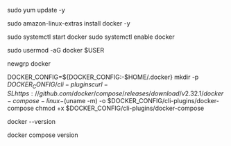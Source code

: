 sudo yum update -y

sudo amazon-linux-extras install docker -y

sudo systemctl start docker
sudo systemctl enable docker

sudo usermod -aG docker $USER

newgrp docker

DOCKER_CONFIG=${DOCKER_CONFIG:-$HOME/.docker}
mkdir -p $DOCKER_CONFIG/cli-plugins
curl -SL https://github.com/docker/compose/releases/download/v2.32.1/docker-compose-linux-$(uname -m) -o $DOCKER_CONFIG/cli-plugins/docker-compose
chmod +x $DOCKER_CONFIG/cli-plugins/docker-compose

docker --version

docker compose version
